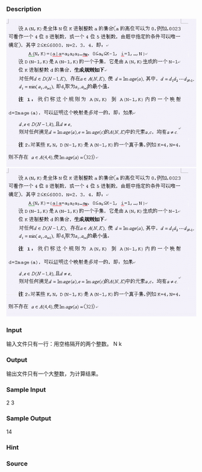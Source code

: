 
### Description
![](/images/1262_1.jpg)
![](/images/1262_2.jpg)
### Input
输入文件只有一行：用空格隔开的两个整数。
N  k

### Output
输出文件只有一个大整数，为计算结果。

### Sample Input
2  3

### Sample Output
14

### Hint

### Source
